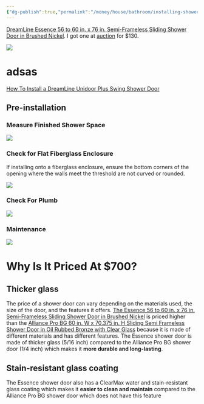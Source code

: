 ```yaml
---
{"dg-publish":true,"permalink":"/money/house/bathroom/installing-shower-doors/","tags":["oakmore","masterbath"],"created":"Aug 19, 2023, 3:20 PM"}
---
```




[DreamLine Essence 56 to 60 in. x 76 in. Semi-Frameless Sliding Shower Door in Brushed Nickel](https://www.homedepot.com/p/DreamLine-Essence-56-to-60-in-x-76-in-Semi-Frameless-Sliding-Shower-Door-in-Brushed-Nickel-SHDR-6360760-04/300078596). I got one at [auction](https://www.auctionhubtexas.com/auctions/96/lot/35733-dreamline-essence-56-in-to-60-in-w-x-76-in-h-double-frameless-sliding-brushed-nickel-alcove-shower-door-clear-glass) for $130. 

![](https://images.thdstatic.com/productImages/ca3cd0f3-42c1-48f5-a398-03450ec6d214/svn/dreamline-alcove-shower-doors-shdr-6360760-04-64_1000.jpg)

# adsas

[How To Install a DreamLine Unidoor Plus Swing Shower Door](https://www.youtube.com/watch?v=RmIFUptjXco)

## Pre-installation

### Measure Finished Shower Space

![](https://i.imgur.com/QbCKuH0.png)

### Check for Flat Fiberglass Enclosure

If installing onto a fiberglass enclosure, ensure the bottom corners of the opening where the walls meet the threshold are not curved or rounded.

![](https://i.imgur.com/k18S8h0.png)

### Check For Plumb

![](https://i.imgur.com/J3HgJth.png)

### Maintenance

![](https://images.thdstatic.com/productImages/710bc9c4-39bc-4ac9-ad44-970592e5ff7b/svn/dreamline-alcove-shower-doors-shdr-6360760-04-1f_1000.jpg)

# Why Is It Priced At $700?

## Thicker glass

The price of a shower door can vary depending on the materials used, the size of the door, and the features it offers. [The Essence 56 to 60 in. x 76 in. Semi-Frameless Sliding Shower Door in Brushed Nickel](https://www.homedepot.com/p/DreamLine-Essence-56-to-60-in-x-76-in-Semi-Frameless-Sliding-Shower-Door-in-Brushed-Nickel-SHDR-6360760-04/300078596) is priced higher than the [Alliance Pro BG 60 in. W x 70.375 in. H Sliding Semi Frameless Shower Door in Oil Rubbed Bronze with Clear Glass](https://www.homedepot.com/p/DreamLine-Alliance-Pro-ML-60-in-W-x-70-5-in-H-Sliding-Semi-Frameless-Shower-Door-in-Oil-Rubbed-Bronze-with-Clear-Glass-SDAM60W700VXX06/320611871) because it is made of different materials and has different features. The Essence shower door is made of thicker glass (5/16 inch) compared to the Alliance Pro BG shower door (1/4 inch) which makes it **more durable and long-lasting**.

## Stain-resistant glass coating

The Essence shower door also has a ClearMax water and stain-resistant glass coating which makes it **easier to clean and maintain** compared to the Alliance Pro BG shower door which does not have this feature